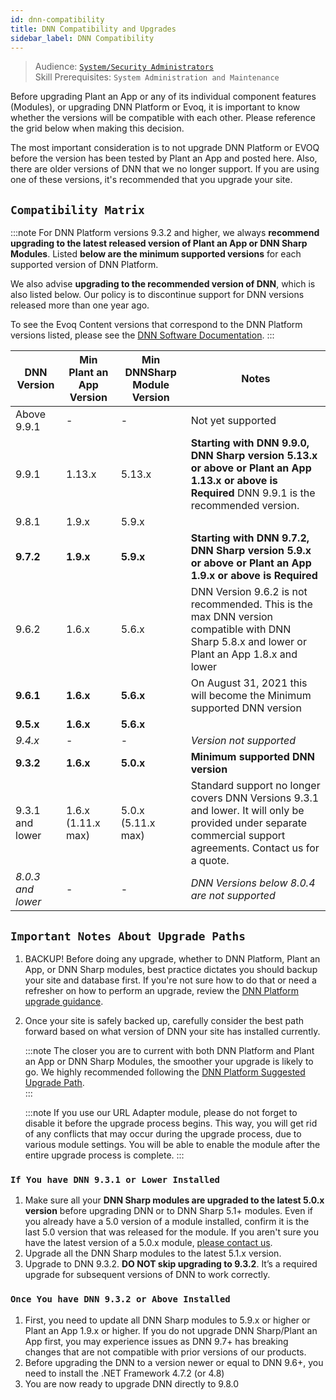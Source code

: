 ```yaml
---
id: dnn-compatibility
title: DNN Compatibility and Upgrades
sidebar_label: DNN Compatibility
---
```


> Audience: [`System/Security Administrators`](/docs/audience#systemsecurity-administrators)<br/>
> Skill Prerequisites: `System Administration and Maintenance`

Before upgrading Plant an App or any of its individual component features (Modules), or upgrading DNN Platform or Evoq, it is important to know whether the versions will be compatible with each other. Please reference the grid below when making this decision.

The most important consideration is to not upgrade DNN Platform or EVOQ before the version has been tested by Plant an App and posted here. Also, there are older versions of DNN that we no longer support. If you are using one of these versions, it's recommended that you upgrade your site.

## `Compatibility Matrix`

:::note
For DNN Platform versions 9.3.2 and higher, we always **recommend upgrading to the latest released version of Plant an App or DNN Sharp Modules**. Listed **below are the minimum supported versions** for each supported version of DNN Platform.

We also advise **upgrading to the recommended version of DNN**, which is also listed below.  Our policy is to discontinue support for DNN versions released more than one year ago.

To see the Evoq Content versions that correspond to the DNN Platform versions listed, please see the [DNN Software Documentation](https://www.dnnsoftware.com/docs/developers/product-versions.html).
:::

| DNN Version | Min Plant an App Version | Min DNNSharp Module Version | Notes |
|-|-|-|-|
| Above 9.9.1 | - | - | Not yet supported |
| 9.9.1 | 1.13.x | 5.13.x | **Starting with DNN 9.9.0, DNN Sharp version 5.13.x or above or Plant an App 1.13.x or above is Required** DNN 9.9.1 is the recommended version.|
| 9.8.1 | 1.9.x | 5.9.x | |
| **9.7.2** | **1.9.x** | **5.9.x** | **Starting with DNN 9.7.2, DNN Sharp version 5.9.x or above or Plant an App 1.9.x or above is Required** |
| 9.6.2 | 1.6.x | 5.6.x | DNN Version 9.6.2 is not recommended. This is the max DNN version compatible with DNN Sharp 5.8.x  and lower or Plant an App 1.8.x and lower  |
| **9.6.1** | **1.6.x** | **5.6.x** | On August 31, 2021 this will become the Minimum supported DNN version |
| **9.5.x** | **1.6.x** | **5.6.x** |  |
| *9.4.x* | - | - | *Version not supported* |
| **9.3.2** | **1.6.x** | **5.0.x** | **Minimum supported DNN version** |
| 9.3.1 and lower | 1.6.x <br/> (1.11.x max) | 5.0.x <br/> (5.11.x max) | Standard support no longer covers DNN Versions 9.3.1 and lower. It will only be provided under separate commercial support agreements. Contact us for a quote.|
| *8.0.3 and lower* | - | - | *DNN Versions below 8.0.4 are not supported* |

## `Important Notes About Upgrade Paths`

1. BACKUP! Before doing any upgrade, whether to DNN Platform, Plant an App, or DNN Sharp modules, best practice dictates you should backup your site and database first. If you're not sure how to do that or need a refresher on how to perform an upgrade, review the [DNN Platform upgrade guidance](https://dnndocs.com/content/getting-started/setup/upgrades/index.html).
2. Once your site is safely backed up, carefully consider the best path forward based on what version of DNN your site has installed currently.

   :::note
   The closer you are to current with both DNN Platform and Plant an App or DNN Sharp Modules, the smoother your upgrade is likely to go.  We highly recommended following the [DNN Platform Suggested Upgrade Path](https://dnndocs.com/content/getting-started/setup/upgrades/suggested-upgrade-path/index.html).   
   :::
   
   :::note
   If you use our URL Adapter module, please do not forget to disable it before the upgrade process begins. This way, you will get rid of any conflicts that may occur during the upgrade process, due to various module settings. You will be able to enable the module after the entire upgrade process is complete.
   :::

### `If You have DNN 9.3.1 or Lower Installed`

1. Make sure all your **DNN Sharp modules are upgraded to the latest 5.0.x version** before upgrading DNN or to DNN Sharp 5.1+ modules. Even if you already have a 5.0 version of a module installed, confirm it is the last 5.0 version that was released for the module. If you aren't sure you have the latest version of a 5.0.x module, [please contact us](https://www.dnnsharp.com/helpcenter).
2. Upgrade all the DNN Sharp modules to the latest 5.1.x version.
3. Upgrade to DNN 9.3.2. **DO NOT skip upgrading to 9.3.2**. It’s a required upgrade for subsequent versions of DNN to work correctly.

### `Once You have DNN 9.3.2 or Above Installed`

1. First, you need to update all DNN Sharp modules to 5.9.x or higher or Plant an App 1.9.x or higher. If you do not upgrade DNN Sharp/Plant an App first, you may experience issues as DNN 9.7+ has breaking changes that are not compatible with prior versions of our products.
2. Before upgrading the DNN to a version newer or equal to DNN 9.6+, you need to install the .NET Framework 4.7.2 (or 4.8)
3. You are now ready to upgrade DNN directly to 9.8.0

